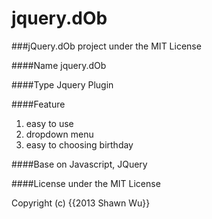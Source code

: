 jquery.dOb
=========

###jQuery.dOb project under the MIT License

####Name 
jquery.dOb

####Type 
Jquery Plugin

####Feature 
1. easy to use
2. dropdown menu
3. easy to choosing birthday

####Base on
Javascript, JQuery

####License
under the MIT License <p>Copyright (c) {{2013 Shawn Wu}}</p>
